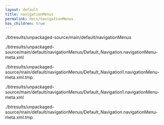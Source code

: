 ```yaml
---
layout: default
title: navigationMenus
permalink: docs/navigationMenus
has_children: true
---
```




./btresults/unpackaged-source/main/default/navigationMenus

./btresults/unpackaged-source/main/default/navigationMenus/Default_Navigation.navigationMenu-meta.xml

./btresults/unpackaged-source/main/default/navigationMenus/Default_Navigation1.navigationMenu-meta.xml.tmp

./btresults/unpackaged-source/main/default/navigationMenus/Default_Navigation1.navigationMenu-meta.xml

./btresults/unpackaged-source/main/default/navigationMenus/Default_Navigation.navigationMenu-meta.xml.tmp

